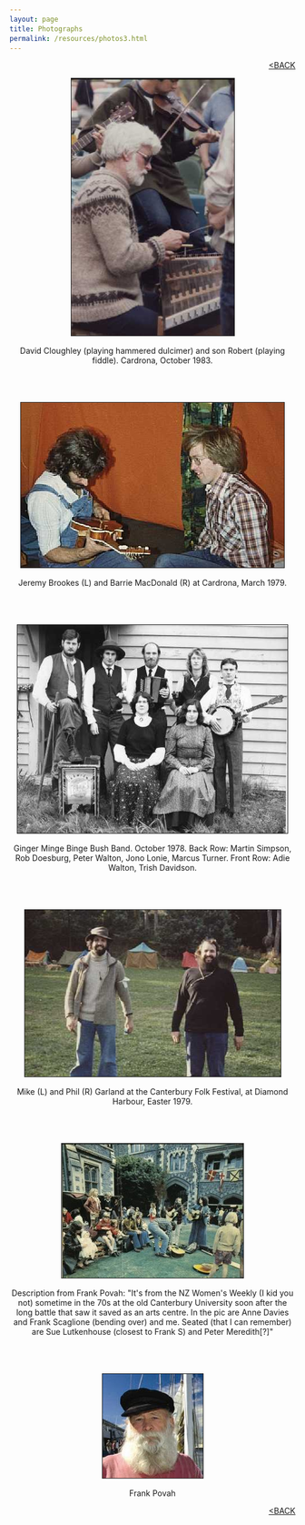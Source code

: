 ```yaml
---
layout: page
title: Photographs
permalink: /resources/photos3.html
---
```


<p align="right">
<a href="/resources/photos2.html">&lt;BACK</a>
</p>

<center>

<p>
<img border="1" bcolor="black" src="/photos/dave_and_robert.jpg" />
</p>

<p>David Cloughley (playing hammered dulcimer) and son Robert (playing
fiddle). Cardrona, October 1983.
<br />
<br />
<br />
<br />
</p>

<p>
<img border="1" bcolor="black" src="/photos/jeremy_and_barrie.jpg" />
</p>

<p>
Jeremy Brookes (L) and Barrie MacDonald (R) at Cardrona, March 1979.
<br />
<br />
<br />
<br />
</p>

<p>
<img border="1" bcolor="black" src="/photos/GMBBB.jpg" />
</p>

<p>
Ginger Minge Binge Bush Band. October 1978. Back Row: Martin Simpson, Rob
Doesburg, Peter Walton, Jono Lonie, Marcus Turner. Front Row: Adie Walton,
Trish Davidson.
<br />
<br />
<br />
<br />
</p>

<p>
<img border="1" bcolor="black" src="/photos/mike_and_phil.jpg" />
</p>

<p>
Mike (L) and Phil (R) Garland at the Canterbury Folk Festival, at Diamond
Harbour, Easter 1979.
<br />
<br />
<br />
<br />
</p>

<p>
<img border="1" bcolor="black" src="/photos/Chch1.jpg" />
</p>

<p>
Description from Frank Povah: "It's from the NZ Women's Weekly (I kid you
not) sometime in the 70s at the old Canterbury University soon after the
long battle that saw it saved as an arts centre. In the pic are Anne
Davies and Frank Scaglione (bending over) and me. Seated (that I can
remember) are Sue Lutkenhouse (closest to Frank S) and Peter Meredith[?]"
<br />
<br />
<br />
<br />
</p>

<p>
<img border="1" bcolor="black" src="/photos/Frank.jpg" />
</p>

<p>
Frank Povah
</p>

</center>

<p align="right">
<a href="/resources/photos2.html">&lt;BACK</a>
</p>

